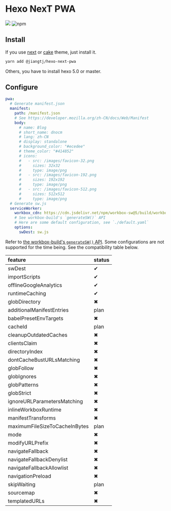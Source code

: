 # Hexo NexT PWA

[![](https://img.shields.io/npm/v/@jiangtj/hexo-next-pwa.svg?style=popout-square)](https://www.npmjs.com/package/@jiangtj/hexo-next-pwa)
![npm](https://img.shields.io/npm/l/@jiangtj/hexo-next-pwa.svg?style=popout-square)

## Install

If you use [next](https://github.com/theme-next/hexo-theme-next) or [cake](https://github.com/jiangtj/hexo-theme-cake) theme, just install it.

```bash
yarn add @jiangtj/hexo-next-pwa
```

Others, you have to install hexo 5.0 or master.

## Configure

```yml
pwa:
  # Generate manifest.json
  manifest:
    path: /manifest.json
    # See https://developer.mozilla.org/zh-CN/docs/Web/Manifest
    body:
      # name: Blog
      # short_name: dnocm
      # lang: zh-CN
      # display: standalone
      # background_color: "#ecedee"
      # theme_color: "#414852"
      # icons:
      #   - src: /images/favicon-32.png
      #     sizes: 32x32
      #     type: image/png
      #   - src: /images/favicon-192.png
      #     sizes: 192x192
      #     type: image/png
      #   - src: /images/favicon-512.png
      #     sizes: 512x512
      #     type: image/png
  # Generate sw.js
  serviceWorker:
    workbox_cdn: https://cdn.jsdelivr.net/npm/workbox-sw@5/build/workbox-sw.min.js
    # See workbox-build's `generateSW()` API
    # Here are some default configuration, see `./default.yaml`
    options:
      swDest: sw.js
```

Refer to [the workbox-build's `generateSW()` API](https://developers.google.cn/web/tools/workbox/reference-docs/latest/module-workbox-build#.generateSW). Some configurations are not supported for the time being. See the compatibility table below.

| feature | status |
| :--- | :--- |
| swDest | ✔ |
| importScripts | ✔ |
| offlineGoogleAnalytics | ✔ |
| runtimeCaching | ✔ |
| globDirectory | ✖ |
| additionalManifestEntries | plan |
| babelPresetEnvTargets | ✖ |
| cacheId | plan |
| cleanupOutdatedCaches | ✖ |
| clientsClaim | ✖ |
| directoryIndex | ✖ |
| dontCacheBustURLsMatching | ✖ |
| globFollow | ✖ |
| globIgnores | ✖ |
| globPatterns | ✖ |
| globStrict | ✖ |
| ignoreURLParametersMatching | ✖ |
| inlineWorkboxRuntime | ✖ |
| manifestTransforms | ✖ |
| maximumFileSizeToCacheInBytes | plan |
| mode | ✖ |
| modifyURLPrefix | ✖ |
| navigateFallback | ✖ |
| navigateFallbackDenylist | ✖ |
| navigateFallbackAllowlist | ✖ |
| navigationPreload | ✖ |
| skipWaiting | plan |
| sourcemap | ✖ |
| templatedURLs | ✖ |

